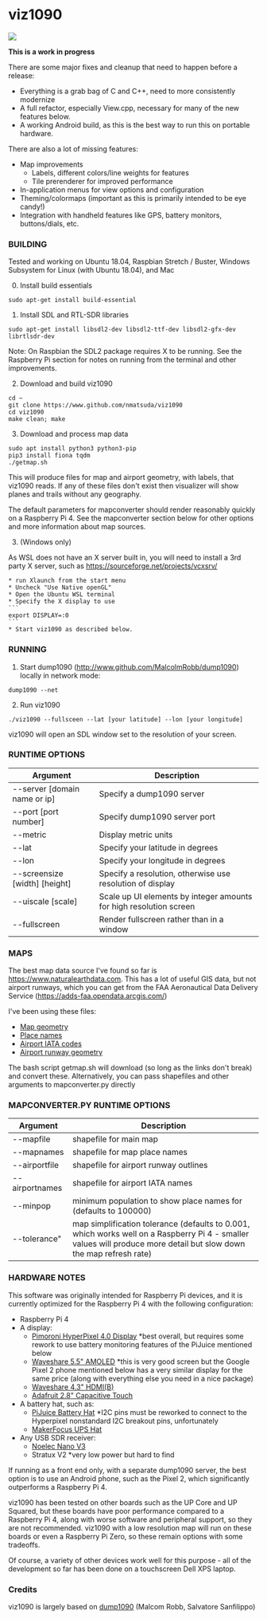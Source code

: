 # viz1090

![](https://media.giphy.com/media/VGh0nJHerUFFNxeAZo/giphy-downsized.gif)

**This is a work in progress**

There are some major fixes and cleanup that need to happen before a release:
* Everything is a grab bag of C and C++, need to more consistently modernize
* A full refactor, especially View.cpp, necessary for many of the new features below.
* A working Android build, as this is the best way to run this on portable hardware.

There are also a lot of missing features:
* Map improvements
	* Labels, different colors/line weights for features
	* Tile prerenderer for improved performance
* In-application menus for view options and configuration
* Theming/colormaps (important as this is primarily intended to be eye candy!)
* Integration with handheld features like GPS, battery monitors, buttons/dials, etc. 

### BUILDING

Tested and working on Ubuntu 18.04, Raspbian Stretch / Buster, Windows Subsystem for Linux (with Ubuntu 18.04), and Mac

0. Install build essentials

```
sudo apt-get install build-essential
```

1. Install SDL and RTL-SDR libraries
```
sudo apt-get install libsdl2-dev libsdl2-ttf-dev libsdl2-gfx-dev librtlsdr-dev
```

Note: On Raspbian the SDL2 package requires X to be running. See the Raspberry Pi section for notes on running from the terminal and other improvements.

2. Download and build viz1090
```
cd ~
git clone https://www.github.com/nmatsuda/viz1090
cd viz1090
make clean; make
```

3. Download and process map data

```
sudo apt install python3 python3-pip
pip3 install fiona tqdm
./getmap.sh
```

This will produce files for map and airport geometry, with labels, that viz1090 reads. If any of these files don't exist then visualizer will show planes and trails without any geography.

The default parameters for mapconverter should render reasonably quickly on a Raspberry Pi 4. See the mapconverter section below for other options and more information about map sources.



3. (Windows only)

As WSL does not have an X server built in, you will need to install a 3rd party X server, such as https://sourceforge.net/projects/vcxsrv/

	* run Xlaunch from the start menu
	* Uncheck "Use Native openGL"
	* Open the Ubuntu WSL terminal
	* Specify the X display to use
	```
	export DISPLAY=:0
	```
	* Start viz1090 as described below.

### RUNNING

1. Start dump1090 (http://www.github.com/MalcolmRobb/dump1090) locally in network mode:
```
dump1090 --net
```

2. Run viz1090 
```
./viz1090 --fullsceen --lat [your latitude] --lon [your longitude]
```

viz1090 will open an SDL window set to the resolution of your screen.

### RUNTIME OPTIONS

| Argument						| Description |
| ----------------------------- | ----------- |
| --server [domain name or ip]	| Specify a dump1090 server | 
| --port [port number]			| Specify dump1090 server port | 
| --metric						| Display metric units | 
| --lat                         | Specify your latitude in degrees | 
| --lon                         | Specify your longitude in degrees | 
| --screensize [width] [height]	| Specify a resolution, otherwise use resolution of display | 
| --uiscale [scale]				| Scale up UI elements by integer amounts for high resolution screen | 
| --fullscreen					| Render fullscreen rather than in a window | 

### MAPS

The best map data source I've found so far is https://www.naturalearthdata.com. This has a lot of useful GIS data, but not airport runways, which you can get from the FAA Aeronautical Data Delivery Service (https://adds-faa.opendata.arcgis.com/)


I've been using these files:

* [Map geometry](https://www.naturalearthdata.com/http//www.naturalearthdata.com/download/10m/cultural/ne_10m_admin_1_states_provinces.zip) 
* [Place names](https://www.naturalearthdata.com/http//www.naturalearthdata.com/download/10m/cultural/ne_10m_populated_places.zip) 
* [Airport IATA codes](https://www.naturalearthdata.com/http//www.naturalearthdata.com/download/10m/cultural/ne_10m_airports.zip) 
* [Airport runway geometry](https://opendata.arcgis.com/datasets/4d8fa46181aa470d809776c57a8ab1f6_0.zip)  

The bash script getmap.sh will download (so long as the links don't break) and convert these. Alternatively, you can pass shapefiles and other arguments to mapconverter.py directly

### MAPCONVERTER.PY RUNTIME OPTIONS

| Argument						| Description |
| ----------------------------- | ----------- |
| --mapfile | shapefile for main map |
| --mapnames | shapefile for map place names |
| --airportfile | shapefile for airport runway outlines |
| --airportnames | shapefile for airport IATA names |
| --minpop | minimum population to show place names for (defaults to 100000) |
| --tolerance" | map simplification tolerance (defaults to 0.001, which works well on a Raspberry Pi 4 - smaller values will produce more detail but slow down the map refresh rate) |

### HARDWARE NOTES

This software was originally intended for Raspberry Pi devices, and it is currently optimized for the Raspberry Pi 4 with the following configuration:

* Raspberry Pi 4
* A display:
	* [Pimoroni HyperPixel 4.0 Display](https://shop.pimoroni.com/products/hyperpixel-4) \*best overall, but requires some rework to use battery monitoring features of the PiJuice mentioned below
	* [Waveshare 5.5" AMOLED](https://www.waveshare.com/5.5inch-hdmi-amoled.htm) \*this is very good screen but the Google Pixel 2 phone mentioned below has a very similar display for the same price (along with everything else you need in a nice package)
	* [Waveshare 4.3" HDMI(B)](https://www.waveshare.com/wiki/4.3inch_HDMI_LCD_(B))
	* [Adafruit 2.8" Capacitive Touch](https://www.adafruit.com/product/2423)
* A battery hat, such as:
	* [PiJuice Battery Hat](https://uk.pi-supply.com/products/pijuice-standard) \*I2C pins must be reworked to connect to the Hyperpixel nonstandard I2C breakout pins, unfortunately
	* [MakerFocus UPS Hat](https://www.amazon.com/Makerfocus-Raspberry-2500mAh-Lithium-Battery/dp/B01MQYX4UX) 
* Any USB SDR receiver:
	* [Noelec Nano V3](https://www.nooelec.com/store/nesdr-nano-three.html)
	* Stratux V2 \*very low power but hard to find


If running as a front end only, with a separate dump1090 server, the best option is to use an Android phone, such as the Pixel 2, which significantly outperforms a Raspberry Pi 4.

viz1090 has been tested on other boards such as the UP Core and UP Squared, but these boards have poor performance compared to a Raspberry Pi 4, along with worse software and peripheral support, so they are not recommended. viz1090 with a low resolution map will run on these boards or even a Raspberry Pi Zero, so these remain options with some tradeoffs.

Of course, a variety of other devices work well for this purpose - all of the development so far has been done on a touchscreen Dell XPS laptop.

### Credits

viz1090 is largely based on [dump1090](https://github.com/MalcolmRobb/dump1090) (Malcom Robb, Salvatore Sanfilippo)
